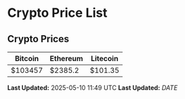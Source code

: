 # Crypto Price List

## Crypto Prices
| Bitcoin | Ethereum | Litecoin |
| ------- | -------- | -------- |
| $103457 | $2385.2 | $101.35 |
**Last Updated:** 2025-05-10 11:49 UTC
**Last Updated:** $DATE$
